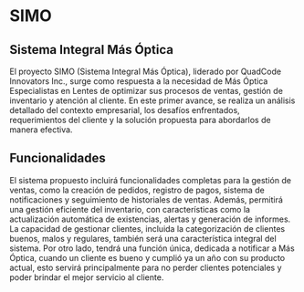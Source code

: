# SIMO

## Sistema Integral Más Óptica

El proyecto SIMO (Sistema Integral Más Óptica), liderado por QuadCode
Innovators Inc., surge como respuesta a la necesidad de Más Óptica Especialistas
en Lentes de optimizar sus procesos de ventas, gestión de inventario y atención al
cliente. En este primer avance, se realiza un análisis detallado del contexto
empresarial, los desafíos enfrentados, requerimientos del cliente y la solución
propuesta para abordarlos de manera efectiva.

## Funcionalidades

El sistema propuesto incluirá funcionalidades completas para la gestión de ventas,
como la creación de pedidos, registro de pagos, sistema de notificaciones y
seguimiento de historiales de ventas. Además, permitirá una gestión eficiente del
inventario, con características como la actualización automática de existencias,
alertas y generación de informes. La capacidad de gestionar clientes, incluida la
categorización de clientes buenos, malos y regulares, también será una
característica integral del sistema. Por otro lado, tendrá una función única, dedicada
a notificar a Más Óptica, cuando un cliente es bueno y cumplió ya un año con su
producto actual, esto servirá principalmente para no perder clientes potenciales y
poder brindar el mejor servicio al cliente.

